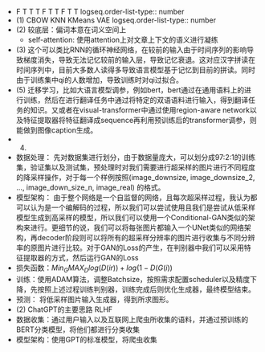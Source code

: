 - F T T T F T T F T T
  logseq.order-list-type:: number
- (1) CBOW KNN KMeans VAE
  logseq.order-list-type:: number
- (2) 较底层：偏词本意在词义空间上
	- self-attention:  使用attention上对文章上下文的语义进行凝练
- (3) 这个可以类比RNN的循环神经网络，在较前的输入由于时间序列的影响导致梯度消失，导致无法记忆较前的输入层，导致记忆衰退。这对应汉字拼读在时间序列中，目前大多数人读得多导致语言模型基于记忆到目前的拼读。同时由于训练集中qi的人数增加，导致训练时对qi过拟合。
- (5) 迁移学习，比如大语言模型调参，例如bert，bert通过在通用语料上的进行训练，然后在进行翻译任务中通过将特定的双语语料进行输入，得到翻译任务的知识。又或者在visual-transformer中通过使用region-aware network以及特征提取器将特征翻译成sequence再利用预训练后的transformer调参，则能做到图像caption生成。
- 4.
- 数据处理： 先对数据集进行划分，由于数据量庞大，可以划分成97:2:1的训练集，验证集以及测试集，预处理时对我们需要进行超采样的图片进行不同程度的降采样操作，对于每一个样例按照(image_downsize, image_downsize_2, ..., image_down_size_n, image_real) 的格式。
- 模型架构： 由于整个网络是一个自监督的网络，且每次超采样过程，我认为都可以认为是一个编解码的过程，所以我们可以尝试使用且我们是尝试从低采样模型生成到高采样的模型，所以我们可以使用一个Conditional-GAN类似的架构来进行。更细节的说，我们可以将每张图片都输入一个UNet类似的网络架构，再decoder阶段则可以将所有的超采样分辨率的图片进行收集与不同分辨率的原图片进行比较。对于GAN的Loss的产生，在判别器中我们可以采用特征提取器的方式，然后运行GAN的Loss
- 损失函数：$Min_GMAX_D log(D(ir)) + log(1-D(G(i))$
- 训练：使用ADAM算法，调整Batchsize，按照需求配置scheduler以及精度下降，先按照上述过程训练判别器，训练完成后则优化生成器，最终模型结束。
- 预测： 将低采样图片输入生成器，得到所求图形。
- (2) ChatGPT的主要思路 RLHF
- 数据收集：通过用户输入以及互联网上爬虫所收集的语料，并通过预训练的BERT分类模型，将他们都进行分类收集
- 模型架构：使用GPT的标准模型，将爬虫收集